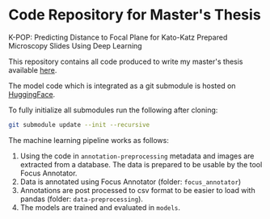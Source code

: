 # Code Repository for Master's Thesis
K-POP: Predicting Distance to Focal Plane for Kato-Katz Prepared Microscopy Slides Using Deep Learning

This repository contains all code produced to write my master's thesis available [here](https://github.com/13hannes11/master_thesis).

The model code which is integrated as a git submodule is hosted on [HuggingFace](https://huggingface.co/13hannes11/master_thesis_models).

To fully initialize all submodules run the following after cloning:

```bash
git submodule update --init --recursive
```

The machine learning pipeline works as follows:

1. Using the code in `annotation-preprocessing` metadata and images are extracted from a database. The data is prepared to be usable by the tool Focus Annotator.
2. Data is annotated using Focus Annotator (folder: `focus_annotator`)
3. Annotations are post processed to csv format to be easier to load with pandas (folder: `data-preprocessing`).
4. The models are trained and evaluated in `models`.
